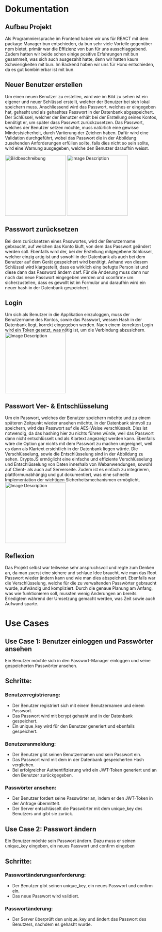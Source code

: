 # Dokumentation

## Aufbau Projekt
Als Programmiersprache im Frontend haben wir uns für REACT mit dem package Manager bun entschieden, da bun sehr viele Vorteile gegenüber npm bietet, primär war die Effizienz von bun für uns ausschlaggebend. Zudem hatten wir beide schon einige positive Erfahrungen mit bun gesammelt, was sich auch ausgezahlt hatte, denn wir hatten kaum Schwierigkeiten mit bun. Im Backend haben wir uns für Hono entschieden, da es gut kombinierbar ist mit bun.

## Neuer Benutzer erstellen
Um einen neuen Benutzer zu erstellen, wird wie im Bild zu sehen ist ein eigener und neuer Schlüssel erstellt, welcher der Benutzer bei sich lokal speichern muss. Anschliessend wird das Passwort, welches er eingegeben hat, gehasht und als gehashtes Passwort in der Datenbank abgespeichert. 
Der Schlüssel, welcher der Benutzer erhält bei der Erstellung seines Kontos, benötigt er, um später dass Passwort zurückzusetzen. Das Passwort, welches der Benutzer setzen möchte, muss natürlich eine gewisse Mindestsicherheit, durch Variierung der Zeichen haben. Dafür wird eine Validation durchgeführt, wobei das Passwort die in der Abbildung zusehenden Anforderungen erfüllen sollte, falls dies nicht so sein sollte, wird eine Warnung ausgegeben, welche den Benutzer daraufhin weisst.

<img src="https://github.com/rcoric3/Password_Manager_Nils_Henzen_Romeo_Coric/assets/108061556/aa537f28-e16d-45ef-b028-420d884d707f" alt="Bildbeschreibung" height="200">
<img src="https://github.com/rcoric3/Password_Manager_Nils_Henzen_Romeo_Coric/assets/108061556/5d33e2fb-679a-446a-82c3-ba683304f2ad" alt="Image Description" height="200">

## Passwort zurücksetzen
Bei dem zurücksetzen eines Passwortes, wird der Benutzername gebraucht, auf welchen das Konto läuft, von dem das Passwort geändert werden soll. Ebenfalls wird der, bei der Erstellung mitgegebene Schlüssel, welcher einzig artig ist und sowohl in der Datenbank als auch bei dem Benutzer auf dem Gerät gespeichert wird benötigt. Anhand von diesem Schlüssel wird klargestellt, dass es wirklich eine befugte Person ist und diese dann das Password ändern darf. Für die Änderung muss dann nur noch das neue Passwort eingegeben werden und «confirm» um sicherzustellen, dass es gewollt ist im Formular und daraufhin wird ein neuer hash in der Datenbank gespeichert.

## Login
Um sich als Benutzer in die Applikation einzuloggen, muss der Benutzername des Kontos, sowie das Passwort, wessen Hash in der Datenbank liegt, korrekt eingegeben werden. Nach einem korrekten Login wird ein Token gesetzt, was nötig ist, um die Verbindung abzusichern.
<img src="https://github.com/rcoric3/Password_Manager_Nils_Henzen_Romeo_Coric/assets/108061556/bc4894a2-4c83-4d2b-bf42-256aef51fb17" alt="Image Description" height="200">

## Passwort Ver- & Entschlüsselung
Um ein Passwort, welches der Benutzer speichern möchte und zu einem späteren Zeitpunkt wieder ansehen möchte, in der Datenbank sinnvoll zu speichern, wird das Passwort auf die AES-Weise verschlüsselt. Dies ist notwendig, da das hashing hier zu nichts führen würde, weil das Passwort dann nicht entschlüsselt und als Klartext angezeigt werden kann. Ebenfalls wäre die Option gar nichts mit dem Passwort zu machen ungeeignet, weil es dann als Klartext ersichtlich in der Datenbank liegen würde. Die Verschlüsselung, sowie die Entschlüsselung sind in der Abbildung zu sehen. CryptoJS ermöglicht eine einfache und effiziente Verschlüsselung und Entschlüsselung von Daten innerhalb von Webanwendungen, sowohl auf Client- als auch auf Serverseite. Zudem ist es einfach zu integrieren, plattformunabhängig und gut dokumentiert, was eine schnelle Implementation der wichtigen Sicherheitsmechanismen ermöglicht.
<img src="https://github.com/rcoric3/Password_Manager_Nils_Henzen_Romeo_Coric/assets/108061556/fe160404-f82a-4717-af2b-ffcbeab046ae" alt="Image Description" height="200">

## Reflexion 
Das Projekt selbst war teilweise sehr anspruchsvoll und regte zum Denken an, da man zuerst eine sichere und schlaue Idee braucht, wie man das Root Passwort wieder ändern kann und wie man dies abspeichert. Ebenfalls war die Verschlüsselung, welche für die zu verwaltenden Passwörter gebraucht wurde, aufwändig und kompliziert. Durch die genaue Planung am Anfang, was wie funktionieren soll, mussten wenig Änderungen an bereits Erledigtem während der Umsetzung gemacht werden, was Zeit sowie auch Aufwand sparte.

# Use Cases
## Use Case 1: Benutzer einloggen und Passwörter ansehen
Ein Benutzer möchte sich in den Passwort-Manager einloggen und seine gespeicherten Passwörter ansehen.
## Schritte:
### Benutzerregistrierung:
- Der Benutzer registriert sich mit einem Benutzernamen und einem Passwort.
- Das Passwort wird mit bcrypt gehasht und in der Datenbank gespeichert.
- Ein unique_key wird für den Benutzer generiert und ebenfalls gespeichert.
### Benutzeranmeldung:
- Der Benutzer gibt seinen Benutzernamen und sein Passwort ein.
- Das Passwort wird mit dem in der Datenbank gespeicherten Hash verglichen.
- Bei erfolgreicher Authentifizierung wird ein JWT-Token generiert und an den Benutzer zurückgegeben.
### Passwörter ansehen:
- Der Benutzer fordert seine Passwörter an, indem er den JWT-Token in der Anfrage übermittelt.
- Der Server entschlüsselt die Passwörter mit dem unique_key des Benutzers und gibt sie zurück.

## Use Case 2: Passwort ändern
Ein Benutzer möchte sein Passwort ändern. Dazu muss er seinen unique_key eingeben, ein neues Passwort und confirm eingeben
## Schritte:
### Passwortänderungsanforderung:
- Der Benutzer gibt seinen unique_key, ein neues Passwort und confirm ein.
- Das neue Passwort wird validiert.
### Passwortänderung:
- Der Server überprüft den unique_key und ändert das Passwort des Benutzers, nachdem es gehasht wurde.
